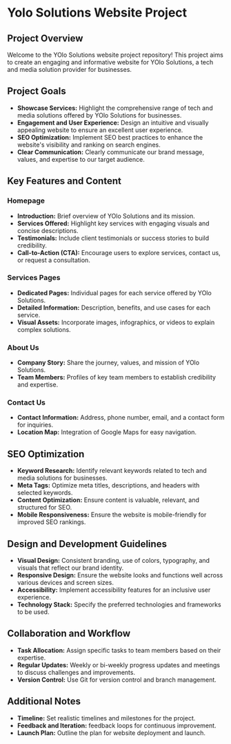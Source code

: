 # Yolo Solutions Website Project

## Project Overview
Welcome to the YOlo Solutions website project repository! This project aims to create an engaging and informative website for YOlo Solutions, a tech and media solution provider for businesses.

## Project Goals
- **Showcase Services:** Highlight the comprehensive range of tech and media solutions offered by YOlo Solutions for businesses.
- **Engagement and User Experience:** Design an intuitive and visually appealing website to ensure an excellent user experience.
- **SEO Optimization:** Implement SEO best practices to enhance the website's visibility and ranking on search engines.
- **Clear Communication:** Clearly communicate our brand message, values, and expertise to our target audience.

## Key Features and Content

### Homepage
- **Introduction:** Brief overview of YOlo Solutions and its mission.
- **Services Offered:** Highlight key services with engaging visuals and concise descriptions.
- **Testimonials:** Include client testimonials or success stories to build credibility.
- **Call-to-Action (CTA):** Encourage users to explore services, contact us, or request a consultation.

### Services Pages
- **Dedicated Pages:** Individual pages for each service offered by YOlo Solutions.
- **Detailed Information:** Description, benefits, and use cases for each service.
- **Visual Assets:** Incorporate images, infographics, or videos to explain complex solutions.

### About Us
- **Company Story:** Share the journey, values, and mission of YOlo Solutions.
- **Team Members:** Profiles of key team members to establish credibility and expertise.

### Contact Us
- **Contact Information:** Address, phone number, email, and a contact form for inquiries.
- **Location Map:** Integration of Google Maps for easy navigation.

## SEO Optimization
- **Keyword Research:** Identify relevant keywords related to tech and media solutions for businesses.
- **Meta Tags:** Optimize meta titles, descriptions, and headers with selected keywords.
- **Content Optimization:** Ensure content is valuable, relevant, and structured for SEO.
- **Mobile Responsiveness:** Ensure the website is mobile-friendly for improved SEO rankings.

## Design and Development Guidelines
- **Visual Design:** Consistent branding, use of colors, typography, and visuals that reflect our brand identity.
- **Responsive Design:** Ensure the website looks and functions well across various devices and screen sizes.
- **Accessibility:** Implement accessibility features for an inclusive user experience.
- **Technology Stack:** Specify the preferred technologies and frameworks to be used.

## Collaboration and Workflow
- **Task Allocation:** Assign specific tasks to team members based on their expertise.
- **Regular Updates:** Weekly or bi-weekly progress updates and meetings to discuss challenges and improvements.
- **Version Control:** Use Git for version control and branch management.

## Additional Notes
- **Timeline:** Set realistic timelines and milestones for the project.
- **Feedback and Iteration:** feedback loops for continuous improvement.
- **Launch Plan:** Outline the plan for website deployment and launch.

